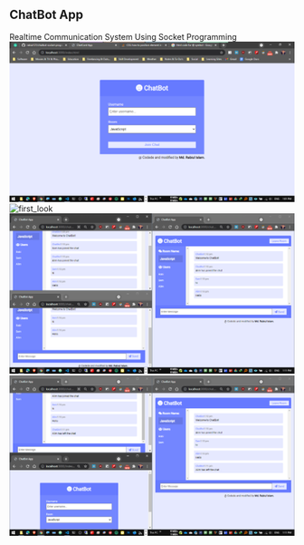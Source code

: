 ## ChatBot App
Realtime Communication System Using Socket Programming
![first_look](imgs/Image_262.png)
![first_look](imgs/Image_2623.png)
![first_look](imgs/Image_264.png)
![first_look](imgs/Image_265.png)
